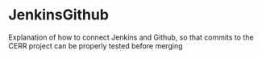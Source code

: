 # JenkinsGithub
Explanation of how to connect Jenkins and Github, so that commits to the CERR project can be properly tested before merging
